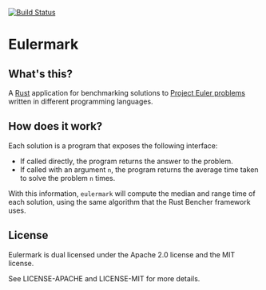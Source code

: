 [![Build Status](https://travis-ci.org/japaric/eulermark.rs.svg?branch=master)](https://travis-ci.org/japaric/eulermark.rs)

# Eulermark

## What's this?

A [Rust](http://www.rust-lang.org/) application for benchmarking solutions to
[Project Euler problems](https://projecteuler.net/problems) written in
different programming languages.

## How does it work?

Each solution is a program that exposes the following interface:

* If called directly, the program returns the answer to the problem.
* If called with an argument `n`, the program returns the average time taken to
  solve the problem `n` times.

With this information, `eulermark` will compute the median and range time of
each solution, using the same algorithm that the Rust Bencher framework uses.

## License

Eulermark is dual licensed under the Apache 2.0 license and the MIT license.

See LICENSE-APACHE and LICENSE-MIT for more details.

